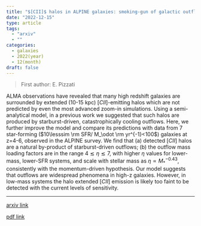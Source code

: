 ```yaml
---
title: "$[CII]$ halos in ALPINE galaxies: smoking-gun of galactic outflows?"
date: "2022-12-15"
type: article
tags:
  - "arxiv"
  - ""
categories:
  - galaxies
  - 2022(year)
  - 12(month)
draft: false
---
```


> First author: E. Pizzati

 ALMA observations have revealed that many high redshift galaxies are
surrounded by extended (10-15 kpc) $[CII]$-emitting halos which are not predicted
by even the most advanced zoom-in simulations. Using a semi-analytical model,
in a previous work we suggested that such halos are produced by
starburst-driven, catastrophically cooling outflows. Here, we further improve
the model and compare its predictions with data from 7 star-forming
($10\lesssim \rm SFR/ M_\odot \rm yr^{-1}<100$) galaxies at z=4-6, observed in
the ALPINE survey. We find that (a) detected $[CII]$ halos are a natural
by-product of starburst-driven outflows; (b) the outflow mass loading factors
are in the range $4\lesssim\eta\lesssim 7$, with higher $\eta$ values for
lower-mass, lower-SFR systems, and scale with stellar mass as $\eta \propto
M_*^{-0.43}$, consistently with the momentum-driven hypothesis. Our model
suggests that outflows are widespread phenomena in high-z galaxies. However, in
low-mass systems the halo extended $[CII]$ emission is likely too faint to be
detected with the current levels of sensitivity.

---
[arxiv link](http://arxiv.org/abs/2212.08083v1)

[pdf link](http://arxiv.org/pdf/2212.08083v1)
